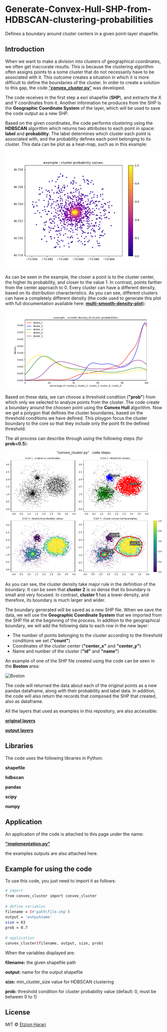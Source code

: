 # Generate-Convex-Hull-SHP-from-HDBSCAN-clustering-probabilities
Defines a boundary around cluster centers in a given point-layer shapefile.

## Introduction
When we want to make a division into clusters of geographical coordinates, we often get inaccurate results. This is because the clustering algorithm often assigns points to a some cluster that do not necessarily have to be associated with it. This outcome creates a situation in which it is more difficult to define the boundaries of the cluster. In order to create a solution to this gap, the code ["**convex_cluster.py**"](https://github.com/EtzionData/generate-Convex-Hull-SHP-from-HDBSCAN-clustering-probabilities/blob/master/convex_cluster.py) was developed.

The code receives in the first step a esri shapefile (**SHP**), and extracts the X and Y coordinates from it. Another information he produces from the SHP is the **Geographic Coordinate System** of the layer, which will be used to save the code output as a new SHP.

Based on the given coordinates, the code performs clustering using the **HDBSCAN** algorithm which returns two attributes to each point in space: **label** and **probability**. The label determines which cluster each point is associated with, and the probability defines each point belonging to its cluster. This data can be plot as a heat-map, such as in this example:

![probability](https://github.com/EtzionData/generate-Convex-Hull-SHP-from-HDBSCAN-clustering-probabilities/blob/master/Picture/example%20-%20cluster%20probability%20values.png)

As can be seen in the example, the closer a point is to the cluster center, the higher its probability, and closer to the value 1. In contrast, points farther from the center approach to 0. Every cluster can have a different density, based on its distribution characteristics. As you can see, different clusters can have a completely different density (the code used to generate this plot with full documentation available here: [**multi-smooth-density-plot**](https://github.com/EtzionData/create-multi-smooth-density-plot)):

![density](https://github.com/EtzionData/generate-Convex-Hull-SHP-from-HDBSCAN-clustering-probabilities/blob/master/Picture/example%20-%20smooth%20density%20of%20cluster%20probabilities.png)

Based on these data, we can choose a threshold condition (**"prob"**) from which only we selected to analyze points from the cluster. The code create a boundary around the choosen point using the **Convex Hull** algorithm. Now we get a polygon that defines the cluster boundaries, based on the threshold conditions we have defined. This ploygon focus the cluster boundary to the core so that they include only the point fit the defined threshold.

The all process can describe through using the following steps (for **prob=0.5**):

![steps](https://github.com/EtzionData/generate-Convex-Hull-SHP-from-HDBSCAN-clustering-probabilities/blob/master/Picture/steps.png)

As you can see, the cluster density take major rule in the definition of the boundary. It can be seen that **cluster 2** is so dense that its boundary is small and very focused. In contrast, **cluster 1** has a lower density, and therefore, its boundary is much larger and wider.

The boundary generated will be saved as a new SHP file. When we save the data, we will use the **Geographic Coordinate System** that we imported from the SHP file at the beginning of the process. In addition to the geographical boundary, we will add the following data to each row in the new layer:
-	The number of points belonging to the cluster according to the threshold conditions we set (**"count"**)
-	Coordinates of the cluster center (**"center_x"** and **"center_y"**)
-	Name and number of the cluster (**"id"** and **"name"**)

An example of one of the SHP file created using the code can be seen in the **Boston** area:

![Boston](https://github.com/EtzionData/generate-Convex-Hull-SHP-from-HDBSCAN-clustering-probabilities/blob/master/Picture/boston_example.jpg)

The code will returned the data about each of the original points as a new pandas dataframe, along with their probability and label data. In addition, the code will also return the records that composed the SHP that created, also as dataframe.

All the layers that used as examples in this repository, are also accessible: 

[**original layers**](https://github.com/EtzionData/generate-Convex-Hull-SHP-from-HDBSCAN-clustering-probabilities/tree/master/layers)

[**output layers**](https://github.com/EtzionData/generate-Convex-Hull-SHP-from-HDBSCAN-clustering-probabilities/tree/master/output)



## Libraries
The code uses the following libraries in Python:

**shapefile**

**hdbscan**

**pandas**

**scipy**

**numpy**


## Application
An application of the code is attached to this page under the name: 

[**"implementation.py"** ](https://github.com/EtzionData/generate-Convex-Hull-SHP-from-HDBSCAN-clustering-probabilities/blob/master/implementation.py)

the examples outputs are also attached here.

## Example for using the code
To use this code, you just need to import it as follows:
``` sh
# import
from convex_cluster import convex_cluster

# define variables
filename = (r'path\file.shp')
output = 'outputname'
size = 63
prob = 0.7

# application
convex_cluster(filename, output, size, prob)
```

When the variables displayed are:

**filename:** the given shapefile path

**output:** name for the output shapefile

**size:** min_cluster_size value for HDBSCAN clustering 

**prob:** threshold condition for cluster probability value (default: 0, must be between 0 to 1)

## License
MIT © [Etzion Harari](https://github.com/EtzionData)


